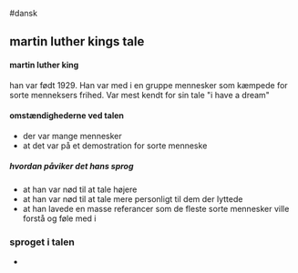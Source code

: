 #dansk 

## martin luther kings tale
#### martin luther king
han var født 1929. Han var med i en gruppe mennesker som kæmpede for sorte menneksers frihed. Var mest kendt for sin tale "i have a dream" 

#### omstændighederne ved talen
- der var mange mennesker
- at det var på et demostration for sorte menneske
##### hvordan påviker det hans sprog
- at han var nød til at tale højere
- at han var nød til at tale mere personligt til dem der lyttede
- at han lavede en masse referancer som de fleste sorte mennesker ville forstå og føle med i


### sproget i talen
- 